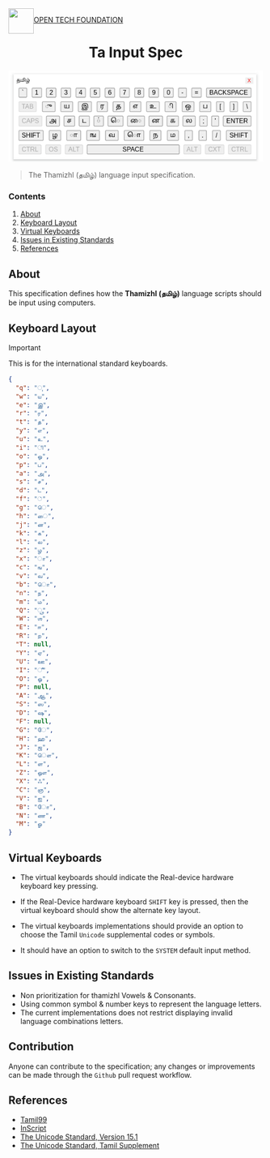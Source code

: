 <img align="left" src="https://open-tech-foundation.pages.dev/img/Logo.svg" width="50" height="50">

[OPEN TECH FOUNDATION](https://open-tech-foundation.pages.dev/)

<div align="center">

# Ta Input Spec

![Virtual Keyboard](./assets/Virtual-Keyboard.png)

</div>

> The Thamizhl (தமிழ்) language input specification.

### Contents

1. [About](#about)
2. [Keyboard Layout](#keyboard-layout)
3. [Virtual Keyboards](#virtual-keyboards)
4. [Issues in Existing Standards](#issues-in-existing-standards)
5. [References](#references)

## About

This specification defines how the **Thamizhl (தமிழ்)** language scripts should be input using computers.

## Keyboard Layout

> [!IMPORTANT]
> This is for the international standard keyboards.

```json
{
  "q": "ு",
  "w": "ய",
  "e": "இ",
  "r": "ர",
  "t": "த",
  "y": "எ",
  "u": "உ",
  "i": "ி",
  "o": "ஒ",
  "p": "ப",
  "a": "அ",
  "s": "ச",
  "d": "ட",
  "f": "்",
  "g": "ெ",
  "h": "ை",
  "j": "ன",
  "k": "க",
  "l": "ல",
  "z": "ழ",
  "x": "ா",
  "c": "ங",
  "v": "வ",
  "b": "ொ",
  "n": "ந",
  "m": "ம",
  "Q": "ூ",
  "W": "ஶ",
  "E": "ஈ",
  "R": "ற",
  "T": null,
  "Y": "ஏ",
  "U": "ஊ",
  "I": "ீ",
  "O": "ஓ",
  "P": null,
  "A": "ஆ",
  "S": "ஸ",
  "D": "ஷ",
  "F": null,
  "G": "ே",
  "H": "ஹ",
  "J": "ஜ",
  "K": "ௌ",
  "L": "ள",
  "Z": "ஔ",
  "X": "ஃ",
  "C": "ஞ",
  "V": "ஐ",
  "B": "ோ",
  "N": "ண",
  "M": "ௐ"
}
```

## Virtual Keyboards

- The virtual keyboards should indicate the Real-device hardware keyboard key pressing.

- If the Real-Device hardware keyboard `SHIFT` key is pressed, then the virtual keyboard should show the alternate key layout.

- The virtual keyboards implementations should provide an option to choose the Tamil `Unicode` supplemental codes or symbols.

- It should have an option to switch to the `SYSTEM` default input method.

## Issues in Existing Standards

- Non prioritization for thamizhl Vowels & Consonants.
- Using common symbol & number keys to represent the language letters.
- The current implementations does not restrict displaying invalid language combinations letters.

## Contribution

Anyone can contribute to the specification; any changes or improvements can be made through the `Github` pull request workflow.

## References

- [Tamil99](https://en.wikipedia.org/wiki/Tamil_99)
- [InScript](https://en.wikipedia.org/wiki/InScript_keyboard)
- [The Unicode Standard, Version 15.1](https://www.unicode.org/charts/PDF/U0B80.pdf)
- [The Unicode Standard, Tamil Supplement](https://www.unicode.org/charts/PDF/U11FC0.pdf)
